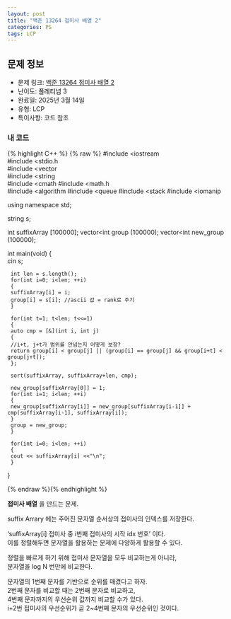 ```yaml
---
layout: post
title: "백준 13264 접미사 배열 2"
categories: PS
tags: LCP
---
```


## 문제 정보
- 문제 링크: [백준 13264 접미사 배열 2](https://www.acmicpc.net/problem/13264)
- 난이도: <span style="color:#000000">플레티넘 3</span>
- 완료일: 2025년 3월 14일
- 유형: LCP
- 특이사항: 코드 참조

### 내 코드

{% highlight C++ %} {% raw %}
#include <iostream	
#include <stdio.h	
#include <vector	
#include <string	
#include <cmath	
#include <math.h	
#include <algorithm	
#include <queue	
#include <stack	
#include <iomanip	

using namespace std;

string s;

int suffixArray [100000];
vector<int	 group (100000);
vector<int	 new_group (100000);

int main(void)
{   
	 cin 		 s;

	 int len = s.length();
	 for(int i=0; i<len; ++i)
	 {
	 suffixArray[i] = i;
	 group[i] = s[i]; //ascii 값 = rank로 주기
	 }

	 for(int t=1; t<len; t<<=1)
	 {
	 auto cmp = [&](int i, int j)
	 {
	 //i+t, j+t가 범위를 안넘는지 어떻게 보장?
	 return group[i] < group[j] || (group[i] == group[j] && group[i+t] < group[j+t]);
	 };

	 sort(suffixArray, suffixArray+len, cmp);

	 new_group[suffixArray[0]] = 1;
	 for(int i=1; i<len; ++i)
	 {
	 new_group[suffixArray[i]] = new_group[suffixArray[i-1]] + cmp(suffixArray[i-1], suffixArray[i]);
	 }
	 group = new_group;
	 }

	 for(int i=0; i<len; ++i)
	 {
	 cout << suffixArray[i] <<"\n";
	 }
}


{% endraw %}{% endhighlight %}

**접미사 배열** 을 만드는 문제.

suffix Arrary 에는 주어진 문자열 순서상의 접미사의 인덱스를 저장한다.

‘suffixArray[i] 접미사 중 i번째 접미사의 시작 idx 번호’ 이다.  
이를 정렬해두면 문자열을 활용하는 문제에 다양하게 활용할 수 있다.   

정렬을 빠르게 하기 위해 접미사 문자열을 모두 비교하는게 아니라,  
문자열을 log N 번만에 비교한다.   

문자열의 1번째 문자를 기반으로 순위를 매겼다고 하자.   
2번째 문자를 비교할 때는 2번째 문자로 비교하고,   
4번째 문자까지의 우선순위 값까지 비교할 수가 있다.  
i+2번 접미사의 우선순위가 곧 2~4번째 문자의 우선순위인 것이다.   
  

